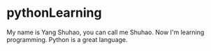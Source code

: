 # pythonLearning
My name is Yang Shuhao, you can call me Shuhao. Now I'm learning programming. Python is a great language. 
